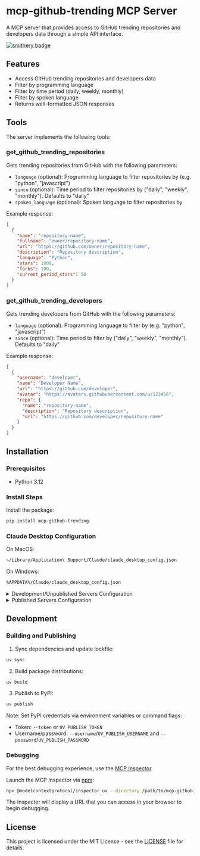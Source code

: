 # mcp-github-trending MCP Server

A MCP server that provides access to GitHub trending repositories and developers data through a simple API interface.

[![smithery badge](https://smithery.ai/badge/@hetaoBackend/github-trending-mcp-server)](https://smithery.ai/server/@hetaoBackend/github-trending-mcp-server)

## Features

- Access GitHub trending repositories and developers data
- Filter by programming language
- Filter by time period (daily, weekly, monthly)
- Filter by spoken language
- Returns well-formatted JSON responses

## Tools

The server implements the following tools:

### get_github_trending_repositories

Gets trending repositories from GitHub with the following parameters:

- `language` (optional): Programming language to filter repositories by (e.g. "python", "javascript")
- `since` (optional): Time period to filter repositories by ("daily", "weekly", "monthly"). Defaults to "daily"
- `spoken_language` (optional): Spoken language to filter repositories by

Example response:
```json
[
  {
    "name": "repository-name",
    "fullname": "owner/repository-name",
    "url": "https://github.com/owner/repository-name",
    "description": "Repository description",
    "language": "Python",
    "stars": 1000,
    "forks": 100,
    "current_period_stars": 50
  }
]
```

### get_github_trending_developers

Gets trending developers from GitHub with the following parameters:

- `language` (optional): Programming language to filter by (e.g. "python", "javascript")
- `since` (optional): Time period to filter by ("daily", "weekly", "monthly"). Defaults to "daily"

Example response:
```json
[
  {
    "username": "developer",
    "name": "Developer Name",
    "url": "https://github.com/developer",
    "avatar": "https://avatars.githubusercontent.com/u/123456",
    "repo": {
      "name": "repository-name",
      "description": "Repository description",
      "url": "https://github.com/developer/repository-name"
    }
  }
]
```

## Installation

### Prerequisites

- Python 3.12

### Install Steps

Install the package:
```bash
pip install mcp-github-trending
```

### Claude Desktop Configuration

On MacOS:
```bash
~/Library/Application\ Support/Claude/claude_desktop_config.json
```

On Windows:
```bash
%APPDATA%/Claude/claude_desktop_config.json
```

<details>
 <summary>Development/Unpublished Servers Configuration</summary>

```json
{
  "mcpServers": {
    "mcp-github-trending": {
      "command": "uv",
      "args": [
        "--directory",
        "/path/to/mcp-github-trending",
        "run",
        "mcp-github-trending"
      ]
    }
  }
}
```
</details>

<details>
 <summary>Published Servers Configuration</summary>

```json
{
  "mcpServers": {
    "mcp-github-trending": {
      "command": "uvx",
      "args": [
        "mcp-github-trending"
      ]
    }
  }
}
```
</details>

## Development

### Building and Publishing

1. Sync dependencies and update lockfile:
```bash
uv sync
```

2. Build package distributions:
```bash
uv build
```

3. Publish to PyPI:
```bash
uv publish
```

Note: Set PyPI credentials via environment variables or command flags:
- Token: `--token` or `UV_PUBLISH_TOKEN`
- Username/password: `--username`/`UV_PUBLISH_USERNAME` and `--password`/`UV_PUBLISH_PASSWORD`

### Debugging

For the best debugging experience, use the [MCP Inspector](https://github.com/modelcontextprotocol/inspector).

Launch the MCP Inspector via [npm](https://docs.npmjs.com/downloading-and-installing-node-js-and-npm):

```bash
npx @modelcontextprotocol/inspector uv --directory /path/to/mcp-github-trending run mcp-github-trending
```

The Inspector will display a URL that you can access in your browser to begin debugging.

## License

This project is licensed under the MIT License - see the [LICENSE](LICENSE) file for details.
